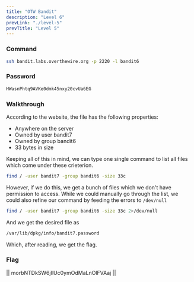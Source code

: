 ```yaml
---
title: "OTW Bandit"
description: "Level 6"
prevLink: "./level-5"
prevTitle: "Level 5"
---
```


### Command

```bash
ssh bandit.labs.overthewire.org -p 2220 -l bandit6
```

### Password

```bash
HWasnPhtq9AVKe0dmk45nxy20cvUa6EG
```

### Walkthrough

According to the website, the file has the following properties:
- Anywhere on the server
- Owned by user bandit7
- Owned by group bandit6
- 33 bytes in size

Keeping all of this in mind, we can type one single command to list all files which come under these crieterion.

```bash
find / -user bandit7 -group bandit6 -size 33c
```

However, if we do this, we get a bunch of files which we don't have permission to access. While we could manually go through the list, we could also refine our command by feeding the errors to `/dev/null`

```bash
find / -user bandit7 -group bandit6 -size 33c 2>/dev/null
```

And we get the desired file as

```bash
/var/lib/dpkg/info/bandit7.password
```

Which, after reading, we get the flag.

### Flag

||  morbNTDkSW6jIlUc0ymOdMaLnOlFVAaj  ||